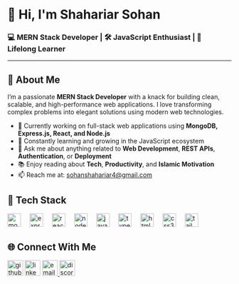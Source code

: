 
<h1 align="left">👋 Hi, I'm Shahariar Sohan</h1>

### 💻 MERN Stack Developer | 🛠️ JavaScript Enthusiast | 🚀 Lifelong Learner

---

## 🚀 About Me

I’m a passionate **MERN Stack Developer** with a knack for building clean, scalable, and high-performance web applications. I love transforming complex problems into elegant solutions using modern web technologies.

- 🔭 Currently working on full-stack web applications using **MongoDB, Express.js, React, and Node.js**
- 🌱 Constantly learning and growing in the JavaScript ecosystem
- 💬 Ask me about anything related to **Web Development**, **REST APIs**, **Authentication**, or **Deployment**
- 📚 Enjoy reading about **Tech**, **Productivity**, and **Islamic Motivation**
- 📫 Reach me at: [sohanshahariar4@gmail.com](mailto:sohanshahariar4@gmail.com)
###
###
## 🧰 Tech Stack
<div align="left">
  <img src="https://cdn.jsdelivr.net/gh/devicons/devicon/icons/mongodb/mongodb-original.svg" height="30" alt="mongodb logo"  />
  <img width="12" />
  <img src="https://cdn.jsdelivr.net/gh/devicons/devicon/icons/express/express-original.svg" height="30" alt="express logo"  />
  <img width="12" />
  <img src="https://cdn.jsdelivr.net/gh/devicons/devicon/icons/react/react-original.svg" height="30" alt="react logo"  />
  <img width="12" />
  <img src="https://cdn.jsdelivr.net/gh/devicons/devicon/icons/nodejs/nodejs-original.svg" height="30" alt="nodejs logo"  />
  <img width="12" />
  <img src="https://cdn.jsdelivr.net/gh/devicons/devicon/icons/javascript/javascript-original.svg" height="30" alt="javascript logo"  />
  <img width="12" />
  <img src="https://cdn.jsdelivr.net/gh/devicons/devicon/icons/typescript/typescript-original.svg" height="30" alt="typescript logo"  />
  <img width="12" />
  <img src="https://cdn.jsdelivr.net/gh/devicons/devicon/icons/html5/html5-original.svg" height="30" alt="html5 logo"  />
  <img width="12" />
  <img src="https://cdn.jsdelivr.net/gh/devicons/devicon/icons/css3/css3-original.svg" height="30" alt="css3 logo"  />
  <img width="12" />
  <img src="https://i.ibb.co/1GKhyhHL/tailwind.png" height="30" alt="tailwindcss logo"  />
  <img width="12" />
</div>

###

## 🌐 Connect With Me

<div align="left">
  <a href="https://github.com/ShahariarSohan"><img src="https://img.shields.io/static/v1?message=Github&logo=github&label=&color=F7DC6F&logoColor=white&labelColor=&style=for-the-badge" height="35" alt="github logo"  /></a>
  <img src="https://img.shields.io/static/v1?message=LinkedIn&logo=linkedin&label=&color=7289DA&logoColor=white&labelColor=&style=for-the-badge" height="35" alt="linkedin logo"  />
  <a href="sohanshahariar4@gmail.com" target="_blank" rel="noopener noreferrer">
  <img src="https://img.shields.io/static/v1?message=Gmail&logo=gmail&label=&color=D14836&logoColor=white&labelColor=&style=for-the-badge" height="35" alt="email"  />
    </a>
  <img src="https://img.shields.io/static/v1?message=Discord&logo=discord&label=&color=0077B5&logoColor=white&labelColor=&style=for-the-badge" height="35" alt="discord logo"  />
  
</div>

###
